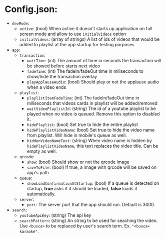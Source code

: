 
# Config.json: 

 - `devMode`:
    - `active`: (bool) When active it doesn't starts up application on full screen mode and allow to use `initialVideos` option
    - `initialVideos`: (array of strings) A list of ids of videos that would be added to playlist at the app startup for testing purposes
 - `app`: 
    - `transaction`: 
        - `waitTime`: (int) The amount of time in seconds the transaction will be showed before starts next video
        - `fadeTime`: (int) The fadeIn/fadeOut time in miliseconds to show/hide the transaction overlay
        - `playApplauseAudio`: (bool) Should play or not the applause audio when a video ends
    - `playlist`:
        - `playlistItemFadeTime`: (int) The fadeIn/fadeOut time in miliseconds that videos cards in playlist will be added/removed
        - `waitVideoPlaylistId`: (string) The id of a youtube playlist to be played when no video is queued. Remove this option to disabled it.
        - `hidePlaylist`: (bool) Set true to hide the entire playlist
        - `hidePlaylistVideoName`: (bool) Set true to hide the video name from playlist. Will hide in mobile's queue as well.
        - `hiddenVideoNameText`: (string) When video name is hidden by `hidePlaylistVideoName`, this text replaces the video title. Can be empty as well.
    - `qrcode`:
        - `show`: (bool) Should show or not the qrcode image
        - `saveToFile`: (bool) If true, a image with qrcode will be saved on app's path
    - `queue`:
        - `showLoadConfirmationAtStartup`: (bool) If a queue is detected on startup, __true__ asks if it should be loaded, __false__ loads it automatically.
    - `server`:
        - `port`: The server port that the app should run. Default is 3000.
- `search`:
    - `youtubeApiKey`: (string) The api key 
    - `searchPattern`: (string) An string to be used for seaching the video. Use `<busca>` to be replaced by user's search term. Ex. `"<busca> karaoke"`.